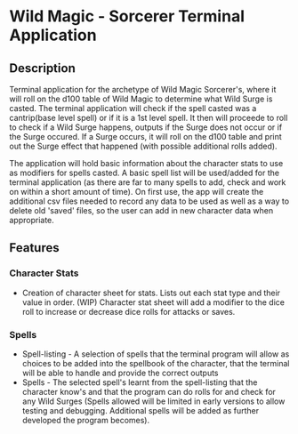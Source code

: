 # Wild Magic - Sorcerer Terminal Application

## Description

Terminal application for the archetype of Wild Magic Sorcerer's, where it will roll on the d100 table of Wild Magic to determine what Wild Surge is casted. The terminal application will check if the spell casted was a cantrip(base level spell) or if it is a 1st level spell. It then will proceede to roll to check if a Wild Surge happens, outputs if the Surge does not occur or if the Surge occured. If a Surge occurs, it will roll on the d100 table and print out the Surge effect that happened (with possible additional rolls added).

The application will hold basic information about the character stats to use as modifiers for spells casted. A basic spell list will be used/added for the terminal application (as there are far to many spells to add, check and work on within a short amount of time). On first use, the app will create the additional csv files needed to record any data to be used as well as a way to delete old 'saved' files, so the user can add in new character data when appropriate.

## Features

### Character Stats

* Creation of character sheet for stats. Lists out each stat type and their value in order. (WIP) Character stat sheet will add a modifier to the dice roll to increase or decrease dice rolls for attacks or saves.

### Spells

* Spell-listing - A selection of spells that the terminal program will allow as choices to be added into the spellbook of the character, that the terminal will be able to handle and provide the correct outputs
* Spells - The selected spell's learnt from the spell-listing that the character know's and that the program can do rolls for and check for any Wild Surges (Spells allowed will be limited in early versions to allow testing and debugging. Additional spells will be added as further developed the program becomes).
